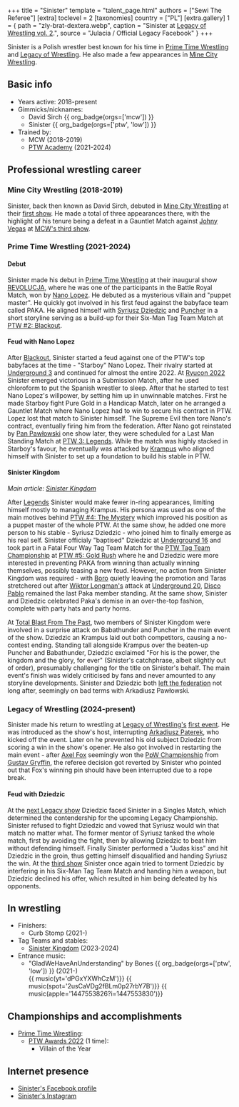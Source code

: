 +++
title = "Sinister"
template = "talent_page.html"
authors = ["Sewi The Referee"]
[extra]
toclevel = 2
[taxonomies]
country = ["PL"]
[extra.gallery]
1 = { path = "zly-brat-dextera.webp", caption = "Sinister at [Legacy of Wrestling vol. 2](@/e/low/2025-04-06-low-2.md).", source = "Julacia / Official Legacy Facebook" }
+++

Sinister is a Polish wrestler best known for his time in [Prime Time Wrestling](@/o/ptw.md) and [Legacy of Wrestling](@/o/low.md). He also made a few appearances in [Mine City Wrestling](@/o/mcw.md).

## Basic info

* Years active: 2018-present
* Gimmicks/nicknames:
  - David Sirch {{ org_badge(orgs=['mcw']) }}
  - Sinister {{ org_badge(orgs=['ptw', 'low']) }}
* Trained by:
  - MCW (2018-2019)
  - [PTW Academy](@/o/ptw-academy.md) (2021-2024)
 
## Professional wrestling career

### Mine City Wrestling (2018-2019)

Sinister, back then known as David Sirch, debuted in [Mine City Wrestling](@/o/mcw.md) at their [first show](@/e/mcw/2018-12-08-mcw-show-1.md). He made a total of three appearances there, with the highlight of his tenure being a defeat in a Gauntlet Match against [Johny Vegas](@/w/johny-vegas.md) at [MCW's third show](@/e/mcw/2019-09-14-mcw-show-3.md).

### Prime Time Wrestling (2021-2024)

#### Debut

Sinister made his debut in [Prime Time Wrestling](@/o/ptw.md) at their inaugural show [REVOLUCJA](@/e/ptw/2021-10-09-ptw-1-revolucja.md), where he was one of the participants in the Battle Royal Match, won by [Nano Lopez](@/w/nano-lopez.md).
He debuted as a mysterious villain and "puppet master". He quickly got involved in his first feud against the babyface team called PAKA. He aligned himself with [Syriusz Dziedzic](@/w/dziedzic.md) and [Puncher](@/w/puncher.md) in a short storyline serving as a build-up for their Six-Man Tag Team Match at [PTW #2: Blackout](@/e/ptw/2022-02-19-ptw-2-blackout.md).

#### Feud with Nano Lopez

After [Blackout](@/e/ptw/2022-02-19-ptw-2-blackout.md), Sinister started a feud against one of the PTW's top babyfaces at the time - "Starboy" Nano Lopez. Their rivalry started at [Underground 3](@/e/ptw/2022-03-27-ptw-underground-3.md) and continued for almost the entire 2022. At [Ryucon 2022](@/e/ptw/2022-07-31-ptw-x-ryucon.md) Sinister emerged victorious in a Submission Match, after he used chloroform to put the Spanish wrestler to sleep. After that he started to test Nano Lopez's willpower, by setting him up in unwinnable matches. First he made Starboy fight Pure Gold in a Handicap Match, later on he arranged a Gauntlet Match where Nano Lopez had to win to secure his contract in PTW. Lopez lost that match to Sinister himself. The Supreme Evil then tore Nano's contract, eventually firing him from the federation. After Nano got reinstated by [Pan Pawłowski](@/w/pan-pawlowski.md) one show later, they were scheduled for a Last Man Standing Match at [PTW 3: Legends](@/e/ptw/2022-11-26-ptw-3-legends.md). While the match was highly stacked in Starboy's favour, he eventually was attacked by [Krampus](@/w/krampus.md) who aligned himself with Sinister to set up a foundation to build his stable in PTW.

#### Sinister Kingdom

_Main article: [Sinister Kingdom](@/tt/sinister-kingdom.md)_

After [Legends](@/e/ptw/2022-11-26-ptw-3-legends.md) Sinister would make fewer in-ring appearances, limiting himself mostly to managing Krampus. His persona was used as one of the main motives behind [PTW #4: The Mystery](@/e/ptw/2023-06-25-ptw-4-mystery.md) which improved his position as a puppet master of the whole PTW. At the same show, he added one more person to his stable - Syriusz Dziedzic - who joined him to finally emerge as his real self. Sinister officialy "baptised" Dziedzic at [Underground 16](@/e/ptw/2023-07-30-ptw-underground-16.md) and took part in a Fatal Four Way Tag Team Match for the [PTW Tag Team Championship](@/c/ptw-tag-team-championship.md) at [PTW #5: Gold Rush](@/e/ptw/2024-02-03-ptw-5-gold-rush.md) where he and Dziedzic were more interested in preventing PAKA from winning than actually winning themselves, possibly teasing a new feud.
However, no action from Sinister Kingdom was required - with [Boro](@/w/boro.md) quietly leaving the promotion and Taras stretchered out after [Wiktor Longman's](@/w/wiktor-longman.md) attack at [Underground 20](@/e/ptw/2023-12-10-ptw-underground-20.md), [Disco Pablo](@/w/disco-pablo.md) remained the last Paka member standing. At the same show, Sinister and Dziedzic celebrated Paka's demise in an over-the-top fashion, complete with party hats and party horns.

At [Total Blast From The Past](@/e/ptw/2024-05-11-ptw-6.md), two members of Sinister Kingdom were involved in a surprise attack on Babathunder and Puncher in the main event of the show. Dziedzic an Krampus laid out both competitors, causing a no-contest ending. Standing tall alongside Krampus over the beaten-up Puncher and Babathunder, Dziedzic exclaimed "For his is the power, the kingdom and the glory, for ever" (Sinister's catchphrase, albeit slightly out of order), presumably challenging for the title on Sinister's behalf. The main event's finish was widely criticised by fans and never amounted to any storyline developments. Sinister and Dziedzic both [left the federation](@/a/ptw-exits.md) not long after, seemingly on bad terms with Arkadiusz Pawłowski.

### Legacy of Wrestling (2024-present)

Sinister made his return to wrestling at [Legacy of Wrestling's](@/o/low.md) [first event](@/e/low/2024-12-01-low-1.md). He was introduced as the show's host, interrupting [Arkadiusz Paterek](@/w/arek-paterek.md), who kicked off the event. Later on he prevented his old subject Dziedzic from scoring a win in the show's opener. He also got involved in restarting the main event - after [Axel Fox](@/w/axel-fox.md) seemingly won the [PpW Championship](@/c/ppw-championship.md) from [Gustav Gryffin](@/w/gustav-gryffin.md), the referee decision got reverted by Sinister who pointed out that Fox's winning pin should have been interrupted due to a rope break.

#### Feud with Dziedzic

At the [next Legacy show](@/e/low/2025-04-06-low-2.md) Dziedzic faced Sinister in a Singles Match, which determined the contendership for the upcoming Legacy Championship.
Sinister refused to fight Dziedzic and vowed that Syriusz would win that match no matter what.
The former mentor of Syriusz tanked the whole match, first by avoiding the fight, then by allowing Dziedzic to beat him without defending himself.
Finally Sinister performed a "Judas kiss" and hit Dziedzic in the groin, thus getting himself disqualified and handing Syriusz the win.
At the [third show](@/e/low/2025-07-11-low-3.md) Sinister once again tried to torment Dziedzic by interfering in his Six-Man Tag Team Match and handing him a weapon, but Dziedzic declined his offer, which resulted in him being defeated by his opponents.

## In wrestling

* Finishers:
  - Curb Stomp (2021-)
* Tag Teams and stables:
  - [Sinister Kingdom](@/tt/sinister-kingdom.md) (2023-2024)
* Entrance music:
  - "GladWeHaveAnUnderstanding" by Bones
    {{ org_badge(orgs=['ptw', 'low']) }} (2021-)  <br>
    {{ music(yt='dPGxYXWhCzM')}}
    {{ music(spot='2usCaVDg2fBLm0p27rbY7B')}}
    {{ music(apple='1447553826?i=1447553830')}}

## Championships and accomplishments

* [Prime Time Wrestling](@/o/ptw.md):
  - [PTW Awards 2022](@/a/ptw-awards-2022.md) (1 time):
    * Villain of the Year

## Internet presence

- [Sinister's Facebook profile](https://www.facebook.com/sinisterptw)
- [Sinister's Instagram](https://www.instagram.com/sinister_wrestler/)
